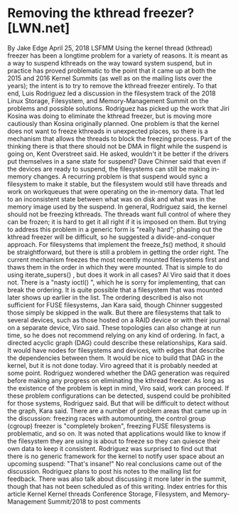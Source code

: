 # Removing the kthread freezer? [LWN.net]

By
Jake Edge
April 25, 2018
LSFMM
Using the kernel thread (kthread) freezer has been a longtime problem
for a variety of reasons.  It is meant as a way to suspend kthreads on the
way toward system suspend, but in practice has proved problematic to the
point that it came up at both the
2015
and
2016
Kernel Summits (as well as on the
mailing lists over the years); the intent is to try
to remove the kthread freezer entirely.  To that end, Luis Rodriguez led a
discussion in the filesystem track of the 2018 Linux Storage, Filesystem,
and Memory-Management Summit on the problems and possible solutions.
Rodriguez has
picked up
the work that Jiri
Kosina was doing to eliminate the kthread freezer, but is moving more
cautiously than Kosina originally planned.  One problem is that
the kernel does not want to freeze kthreads in unexpected places, so there
is a mechanism that allows the threads to block the freezing process.  Part
of the thinking there is that there should not be DMA in flight while the
suspend is going on, Kent Overstreet said.  He asked, wouldn't it be better if the
drivers put themselves in a sane state for suspend?
Dave Chinner said that even if the devices are ready to suspend, the
filesystems can still be making in-memory changes.  A recurring problem
is that suspend would sync a filesystem to make it stable, but the
filesystem would still have threads and work on workqueues that were
operating on the in-memory data.  That led to an inconsistent state between
what was on disk and what was in the memory image used by the suspend.
In general, Rodriguez said, the kernel should not be freezing kthreads.
The threads want full control of where they can be frozen; it is hard to
get it all right if it is imposed on them.  But trying to address this
problem in a generic form is "really hard"; phasing out the kthread freezer
will be difficult, so he suggested a divide-and-conquer approach.
For filesystems that implement the
freeze_fs()
method, it should
be straightforward, but there is still a problem in getting the order
right.  The current mechanism freezes the most recently mounted filesystems
first and thaws them in the order in which they were mounted.  That 
is simple to do using
iterate_supers()
,
but does it work in all cases?
Al Viro said that it does not.  There is a "nasty
ioctl()
", which he
is sorry for implementing, that can break the ordering.  It is quite
possible that a filesystem that was mounted later shows up earlier in the
list.  The ordering described is also not sufficient for FUSE filesystems,
Jan Kara said, though Chinner suggested those simply be skipped in the walk.
But there are filesystems that talk to several devices, such as those
hosted on a RAID
device or with their  journal on a separate device, Viro said.  These
topologies can also change at run time, so he does not recommend relying on
any kind of ordering.
In fact, a directed acyclic graph (DAG) could describe these
relationships, Kara said.  It would have nodes for filesystems and devices,
with edges that describe the dependencies between them.  It would be nice
to build that DAG in the kernel, but it is not done today.  Viro agreed
that it is probably needed at some point.
Rodriguez wondered whether the DAG generation was required before making
any progress on eliminating the kthread freezer.  As long as the existence
of the problem is kept in mind, Viro said, work can proceed.  If these
problem configurations can be detected, suspend could be prohibited for
those systems, Rodriguez said.  But that will be difficult to detect
without the graph, Kara said.
There are a number of problem areas that came up in the discussion: freezing
races with automounting, the control group (cgroup) freezer is "completely
broken", freezing FUSE filesystems is problematic, and so on.  It was noted
that applications would like to know if the filesystem they are using is
about to freeze so they can quiesce their own data to keep it consistent.
Rodriguez was surprised to find out that there is no generic framework for
the kernel to notify user space about an upcoming suspend: "That's insane!"
No real conclusions came out of the discussion.  Rodriguez plans to post
his notes to the mailing list for feedback.  There was also talk about
discussing it more later in the summit, though that has not been scheduled
as of this writing.
Index entries for this article
Kernel
Kernel threads
Conference
Storage, Filesystem, and Memory-Management Summit/2018
to post comments